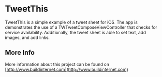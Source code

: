 # TweetThis

TweetThis is a simple example of a tweet sheet for iOS. The app is demonstrates the use of a TWTweetComposeViewController that checks for service availability. Additionally, the tweet sheet is able to set text, add images, and add links.
## More Info

More information about this project can be found on [http://www.buildinternet.com](http://www.buildinternet.com)